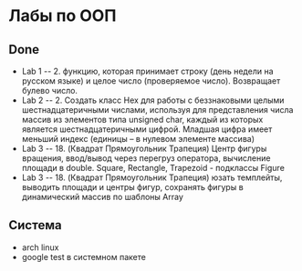# Лабы по ООП
## Done
- Lab 1 -- 2. функцию, которая принимает строку (день недели на русском языке) и целое число (проверяемое число). Возвращает булево число.
- Lab 2 -- 2. Создать класс Hex для работы с беззнаковыми целыми шестнадцатеричными числами, используя для представления числа массив из элементов типа unsigned char, каждый из которых является шестнадцатеричными цифрой. Младшая цифра имеет меньший индекс (единицы – в нулевом элементе массива)
- Lab 3 -- 18. (Квадрат Прямоугольник Трапеция) Центр фигуры вращения, ввод/вывод через перегруз оператора, вычисление площади в double. Square, Rectangle, Trapezoid - подклассы Figure
- Lab 3 -- 18. (Квадрат Прямоугольник Трапеция) юзать темплейты, выводить площади и центры фигур, сохранять фигуры в динамический массив по шаблоны Array

## Система
- arch linux
- google test в системном пакете